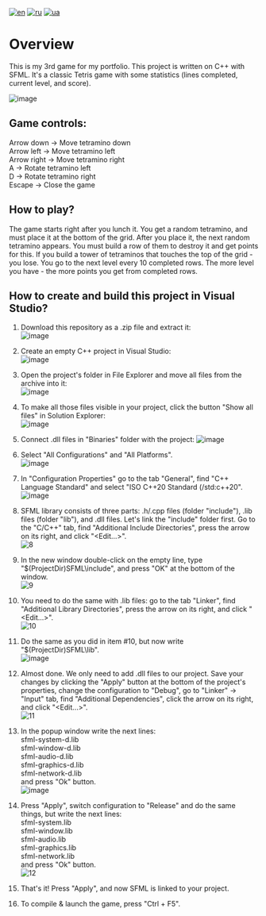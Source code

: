 [![en](https://img.shields.io/badge/Language-English-red.svg)](https://github.com/demianblogan/Game-The_Simplest_Tetris/blob/main/README.md)
[![ru](https://img.shields.io/badge/Language-Russian-blue.svg)](https://github.com/demianblogan/Game-The_Simplest_Tetris/blob/main/README.ru.md)
[![ua](https://img.shields.io/badge/Language-Ukrainian-green.svg)](https://github.com/demianblogan/Game-The_Simplest_Tetris/blob/main/README.ua.md)

# **Overview**<br />
This is my 3rd game for my portfolio. This project is written on C++ with SFML. It's a classic Tetris game with some statistics (lines completed, current level, and score).

![image](https://github.com/demianblogan/Game-The_Simplest_Tetris/assets/105989117/ff65de37-7666-4587-b6b3-a6aa15581637)

## **Game controls:**<br />
Arrow down  -> Move tetramino down<br />
Arrow left  -> Move tetramino left<br />
Arrow right -> Move tetramino right<br />
A           -> Rotate tetramino left<br />
D           -> Rotate tetramino right<br />
Escape      -> Close the game<br />

## **How to play?**<br />
The game starts right after you lunch it. You get a random tetramino, and must place it at the bottom of the grid. After you place it, the next random tetramino appears.
You must build a row of them to destroy it and get points for this. If you build a tower of tetraminos that touches the top of the grid - you lose. You go to the next level
every 10 completed rows. The more level you have - the more points you get from completed rows.

## **How to create and build this project in Visual Studio?**<br />
1. Download this repository as a .zip file and extract it:<br />
![image](https://github.com/demianblogan/Game-The_Simplest_Tetris/assets/105989117/290a257d-6183-4f0b-ae44-661153228b7a)

2. Create an empty C++ project in Visual Studio:<br />
![image](https://github.com/demianblogan/Game-The_Simplest_Tetris/assets/105989117/8993b7c0-12b8-4d7a-868b-0b87e6bc738e)

3. Open the project's folder in File Explorer and move all files from the archive into it:<br />
![image](https://github.com/demianblogan/Game-The_Simplest_Tetris/assets/105989117/726509fb-4f07-47b1-a87b-ecb91efcbe6c)

4. To make all those files visible in your project, click the button "Show all files" in Solution Explorer:<br />
![image](https://github.com/demianblogan/Game-The_Simplest_Tetris/assets/105989117/f7515e79-1877-42e0-8953-a940900aa30d)

5. Connect .dll files in "Binaries" folder with the project:
![image](https://github.com/demianblogan/Game-The_Simplest_Tetris/assets/105989117/556c31da-136b-49d5-89b5-b9c700ae946b)

6. Select "All Configurations" and "All Platforms".<br />
![image](https://github.com/demianblogan/Game-Until_Last_Asteroid/assets/105989117/32a7b835-c44a-4807-88ef-f1aff00f1456)

7. In "Configuration Properties" go to the tab "General", find "C++ Language Standard" and select "ISO C++20 Standard (/std:c++20".<br />
![image](https://github.com/demianblogan/Game-Until_Last_Asteroid/assets/105989117/30d7c9f7-aefa-44aa-b352-f6d993872c4e)

8. SFML library consists of three parts: .h/.cpp files (folder "include"), .lib files (folder "lib"), and .dll files. Let's link the "include" folder first. Go to the "C/C++" tab, find "Additional Include Directories", press the arrow on its right, and click "<Edit...>".<br />
![8](https://github.com/demianblogan/Game-Until_Last_Asteroid/assets/105989117/79cb8d11-aabb-40e5-897f-ddbf3fe087c1)

9. In the new window double-click on the empty line, type "$(ProjectDir)SFML\include", and press "OK" at the bottom of the window.<br />
![9](https://github.com/demianblogan/Game-Until_Last_Asteroid/assets/105989117/4257e884-5b7f-41da-b223-804560326285)

10. You need to do the same with .lib files: go to the tab "Linker", find "Additional Library Directories", press the arrow on its right, and click "<Edit...>".<br />
![10](https://github.com/demianblogan/Game-Until_Last_Asteroid/assets/105989117/3ada0b06-2495-444c-ba47-03de46a538f5)

11. Do the same as you did in item #10, but now write "$(ProjectDir)SFML\lib".<br />
![image](https://github.com/demianblogan/Game-Until_Last_Asteroid/assets/105989117/a0488d5d-414c-4050-9a61-9f9ae3860f52)

12. Almost done. We only need to add .dll files to our project. Save your changes by clicking the "Apply" button at the bottom of the project's properties, change the configuration to "Debug", go to "Linker" -> "Input" tab, find "Additional Dependencies", click the arrow on its right, and click "<Edit...>".<br />
![11](https://github.com/demianblogan/Game-Until_Last_Asteroid/assets/105989117/d6be1795-e5a9-49c4-b285-0bf18b07ed25)

13. In the popup window write the next lines:<br />
sfml-system-d.lib<br />
sfml-window-d.lib<br />
sfml-audio-d.lib<br />
sfml-graphics-d.lib<br />
sfml-network-d.lib<br />
and press "Ok" button.<br />
![image](https://github.com/demianblogan/Game-Until_Last_Asteroid/assets/105989117/58e2669e-8805-4624-b2a5-aaf502f12297)

14. Press "Apply", switch configuration to "Release" and do the same things, but write the next lines:<br />
sfml-system.lib<br />
sfml-window.lib<br />
sfml-audio.lib<br />
sfml-graphics.lib<br />
sfml-network.lib<br />
and press "Ok" button.<br />
![12](https://github.com/demianblogan/Game-Until_Last_Asteroid/assets/105989117/3f3f6dd1-6dae-46f0-8f26-6a9c873685c7)

15. That's it! Press "Apply", and now SFML is linked to your project.

16. To compile & launch the game, press "Ctrl + F5".

